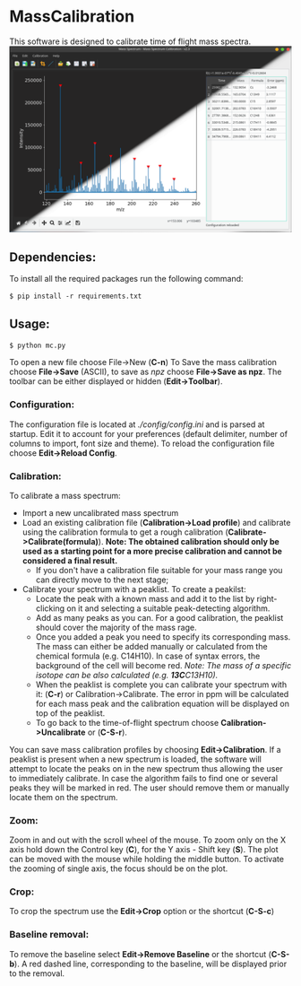 # MassCalibration
This software is designed to calibrate time of flight mass spectra. 
![Screenshot](/screenshots/MassCalibration.png)

## Dependencies:
To install all the required packages run the following command:

    $ pip install -r requirements.txt

## Usage:

    $ python mc.py

To open a new file choose File->New (**C-n**)
To Save the mass calibration choose **File->Save** (ASCII), to save as *npz* choose **File->Save as npz**.
The toolbar can be either displayed or hidden (**Edit->Toolbar**).

### Configuration:

The configuration file is located at *./config/config.ini* and is parsed at startup. 
Edit it to account for your preferences (default delimiter, number of columns to import, font size and theme).
To reload the configuration file choose **Edit->Reload Config**.

### Calibration:

To calibrate a mass spectrum:

* Import a new uncalibrated mass spectrum
* Load an existing calibration file (**Calibration->Load profile**) and calibrate using the calibration formula to get a rough calibration (**Calibrate->Calibrate(formula)**).
**Note: The obtained calibration should only be used as a starting point for a more precise calibration and cannot be considered a final result.**
	* If you don't have a calibration file suitable for your mass range you can directly move to the next stage;
* Calibrate your spectrum with a peaklist. To create a peakilst:
	* Locate the peak with a known mass and add it to the list by right-clicking on it and selecting a suitable peak-detecting algorithm.
	* Add as many peaks as you can. For a good calibration, the peaklist should cover the majority of the mass rage.
	* Once you added a peak you need to specify its corresponding mass. The mass can either be added manually or calculated from the chemical formula (e.g. C14H10). In case of syntax errors, the background of the cell will become red.
	*Note: The mass of a specific isotope can be also calculated (e.g. **13C**C13H10).*
	* When the peaklist is complete you can calibrate your spectrum with it: (**C-r**) or Calibration->Calibrate. The error in ppm will be calculated for each mass peak and the calibration equation will be displayed on top of the peaklist.
	* To go back to the time-of-flight spectrum choose **Calibration->Uncalibrate** or (**C-S-r**).

You can save mass calibration profiles by choosing **Edit->Calibration**.
If a peaklist is present when a new spectrum is loaded, the software will attempt to locate the peaks on in the new spectrum thus allowing the user to immediately calibrate. In case the algorithm fails to find one or several peaks they will be marked in red. The user should remove them or manually locate them on the spectrum.

### Zoom:

Zoom in and out with the scroll wheel of the mouse. To zoom only on the X axis hold down the Control key (**C**), for the Y axis - Shift key (**S**). The plot can be moved with the mouse while holding the middle button. To activate the zooming of single axis, the focus should be on the plot.

### Crop:

To crop the spectrum use the **Edit->Crop** option or the shortcut (**C-S-c**)

### Baseline removal:

To remove the baseline select **Edit->Remove Baseline** or the shortcut (**C-S-b**). A red dashed line, corresponding to the baseline, will be displayed prior to the removal.


